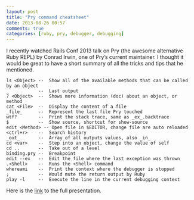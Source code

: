 ```yaml
---
layout: post
title: "Pry command cheatsheet"
date: 2013-08-26 00:57
comments: true
categories: [ruby, pry, debugger, debugging]
---
```


I recently watched Rails Conf 2013 talk on Pry (the awesome alternative Ruby REPL) by Conrad Irwin, one of Pry’s current maintainer. I thought it would be great to have a short summary of all the tricks and tips that he mentioned.

```
ls <Object> --  Show all of the available methods that can be called by an object
_           --  Last output
? <Object>  --  Shows more information (doc) about an object, or method
cat <File>  --  Display the content of a file
_file_      --  Represent the last file Pry touched
wtf?        --  Print the stack trace, same as _ex_.backtrace
$           --  Show source, shortcut for show-source
edit <Method> -- Open file in $EDITOR, change file are auto reloaded
<ctrl+r>    --  Search history
_out_       --  Array of all outputs values, also _in_
cd <var>    --  Step into an object, change the value of self
cd ..       --  Take out of a level
binding.pry --  Breakpoint
edit --ex   --  Edit the file where the last exception was thrown
.<Shell>    --  Runs the <Shell> command
whereami    --  Print the context where the debugger is stopped
;           --  Would mute the return output by Ruby
play -l     --  Execute the line in the current debugging context
```

Here is the [link](https://www.youtube.com/watch?v=jDXsEzOHb2M) to the full presentation.